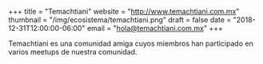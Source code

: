 +++
title = "Temachtiani"
website = "http://www.temachtiani.com.mx"
thumbnail = "/img/ecosistema/temachtiani.png"
draft = false
date = "2018-12-31T12:00:00-06:00"
email = "hola@temachtiani.com.mx"
+++

Temachtiani es una comunidad amiga cuyos miembros han participado en varios meetups de nuestra comunidad.
